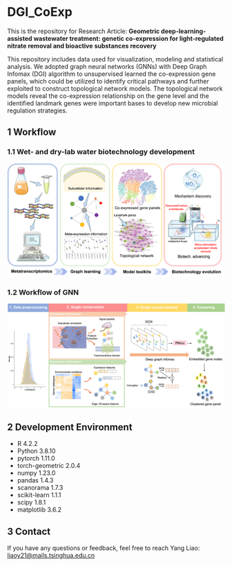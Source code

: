 # DGI_CoExp

This is the repository for Research Article: **Geometric deep-learning-assisted wastewater treatment: genetic co-expression for light-regulated nitrate removal and bioactive substances recovery**

This repository includes data used for visualization, modeling and statistical analysis. We adopted graph neural networks (GNNs) with Deep Graph Infomax (DGI) algorithm to unsupervised learned the co-expression gene panels, which could be utilized to identify critical pathways and further exploited to construct topological network models. The topological network models reveal the co-expression relationship on the gene level and the identified landmark genes were important bases to develop new microbial regulation strategies.

## 1 Workflow

### 1.1 Wet- and dry-lab water biotechnology development

![WetDryLab](Figures/WetDryLab.png)

### 1.2 Workflow of GNN

![GNNWorkflow](Figures/Workflow.png)

## 2 Development Environment

- R  4.2.2
- Python 3.8.10
- pytorch 1.11.0
- torch-geometric 2.0.4
- numpy 1.23.0
- pandas 1.4.3
- scanorama 1.7.3
- scikit-learn 1.1.1
- scipy 1.8.1
- matplotlib 3.6.2

## 3 Contact

If you have any questions or feedback, feel free to reach Yang Liao: liaoy21@mails.tsinghua.edu.cn 
